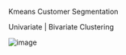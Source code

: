 Kmeans Customer Segmentation

Univariate | Bivariate Clustering


![image](https://user-images.githubusercontent.com/53484809/208311144-adc367b1-e44c-467c-97ad-3593de1b0442.png)

